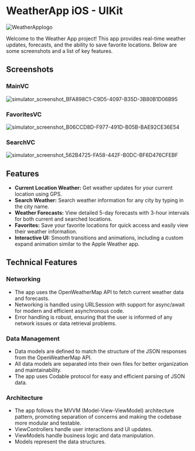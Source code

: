 
# WeatherApp iOS - UIKit

![WeatherApplogo](https://github.com/user-attachments/assets/2f1946bb-3f76-4970-8afb-bc9d46d50589)

Welcome to the Weather App project! This app provides real-time weather updates, forecasts, and the ability to save favorite locations. Below are some screenshots and a list of key features.


## Screenshots

### MainVC
![simulator_screenshot_BFA898C1-C9D5-4097-B35D-3B80B1D06B95](https://github.com/user-attachments/assets/d9717410-e0a0-411b-9ab9-1e02c9ddb6c7)
### FavoritesVC
![simulator_screenshot_B06CCD8D-F977-491D-B05B-BAE92CE36E54](https://github.com/user-attachments/assets/d1b7263f-9be7-47b0-ba53-4c475ada8e0a)
### SearchVC
![simulator_screenshot_562B4725-FA58-442F-B0DC-BF6D476CFEBF](https://github.com/user-attachments/assets/8e5bdc1b-4520-440d-9fd3-6c0862cd8ac3)




## Features

- **Current Location Weather:** Get weather updates for your current location using GPS.
- **Search Weather:** Search weather information for any city by typing in the city name.
- **Weather Forecasts:** View detailed 5-day forecasts with 3-hour intervals for both current and searched locations.
- **Favorites:** Save your favorite locations for quick access and easily view their weather information.
- **Interactive UI:** Smooth transitions and animations, including a custom expand animation similar to the Apple Weather app.

## Technical Features

### Networking

- The app uses the OpenWeatherMap API to fetch current weather data and forecasts.
- Networking is handled using URLSession with support for async/await for modern and efficient asynchronous code.
- Error handling is robust, ensuring that the user is informed of any network issues or data retrieval problems.

### Data Management

- Data models are defined to match the structure of the JSON responses from the OpenWeatherMap API.
- All data models are separated into their own files for better organization and maintainability.
- The app uses Codable protocol for easy and efficient parsing of JSON data.

### Architecture

- The app follows the MVVM (Model-View-ViewModel) architecture pattern, promoting separation of concerns and making the codebase more modular and testable.
- ViewControllers handle user interactions and UI updates.
- ViewModels handle business logic and data manipulation.
- Models represent the data structures.
